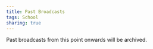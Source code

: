 ```yaml
---
title: Past Broadcasts
tags: School
sharing: true
---
```

Past broadcasts from this point onwards will be archived.
